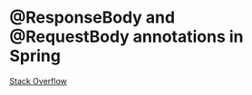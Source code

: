 # @ResponseBody and @RequestBody annotations in Spring
[Stack Overflow](https://stackoverflow.com/questions/11291933/requestbody-and-responsebody-annotations-in-spring])
